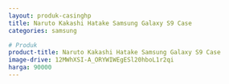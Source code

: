 ```yaml
---
layout: produk-casinghp
title: Naruto Kakashi Hatake Samsung Galaxy S9 Case
categories: samsung

# Produk
product-title: Naruto Kakashi Hatake Samsung Galaxy S9 Case
image-drive: 12MWhXSI-A_ORYWIWEgESl20hboL1r2qi
harga: 90000
---
```

